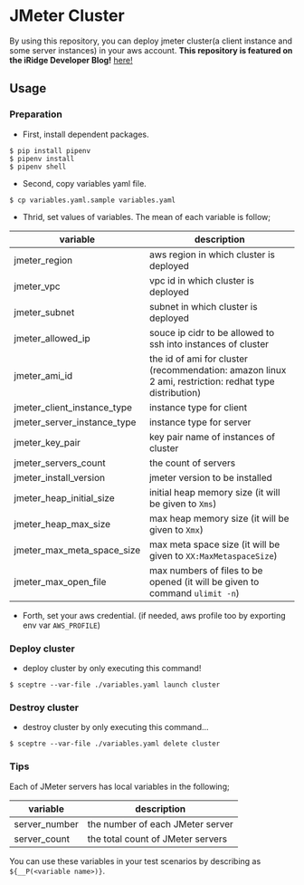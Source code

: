# JMeter Cluster
By using this repository, you can deploy jmeter cluster(a client instance and some server instances) in your aws account. **This repository is featured on the iRidge Developer Blog!** [here!](https://iridge-tech.hatenablog.com/entry/2020/01/21/184900)

## Usage
### Preparation
* First, install dependent packages.

```
$ pip install pipenv
$ pipenv install
$ pipenv shell
```

* Second, copy variables yaml file.

```
$ cp variables.yaml.sample variables.yaml
```

* Thrid, set values of variables. The mean of each variable is follow;

|variable|description|
|------|----|
| jmeter_region| aws region in which cluster is deployed |
| jmeter_vpc| vpc id in which cluster is deployed |
| jmeter_subnet| subnet in which cluster is deployed|
| jmeter_allowed_ip| souce ip cidr to be allowed to ssh into instances of cluster|
| jmeter_ami_id| the id of ami for cluster (recommendation: amazon linux 2 ami, restriction: redhat type distribution)|
| jmeter_client_instance_type| instance type for client|
| jmeter_server_instance_type| instance type for server|
| jmeter_key_pair| key pair name of instances of cluster|
| jmeter_servers_count| the count of servers|
| jmeter_install_version| jmeter version to be installed|
| jmeter_heap_initial_size| initial heap memory size (it will be given to `Xms`)|
| jmeter_heap_max_size| max heap memory size (it will be given to `Xmx`)|
| jmeter_max_meta_space_size| max meta space size (it will be given to `XX:MaxMetaspaceSize`)|
| jmeter_max_open_file| max numbers of files to be opened (it will be given to command `ulimit -n`)|

* Forth, set your aws credential. (if needed, aws profile too by exporting env var `AWS_PROFILE`)

### Deploy cluster
* deploy cluster by only executing this command!

```
$ sceptre --var-file ./variables.yaml launch cluster
```

### Destroy cluster
* destroy cluster by only executing this command...

```
$ sceptre --var-file ./variables.yaml delete cluster
```

### Tips
Each of JMeter servers has local variables in the following;

|variable|description|
|------|----|
| server_number| the number of each JMeter server |
| server_count| the total count of JMeter servers |

You can use these variables in your test scenarios by describing as `${__P(<variable name>)}`.